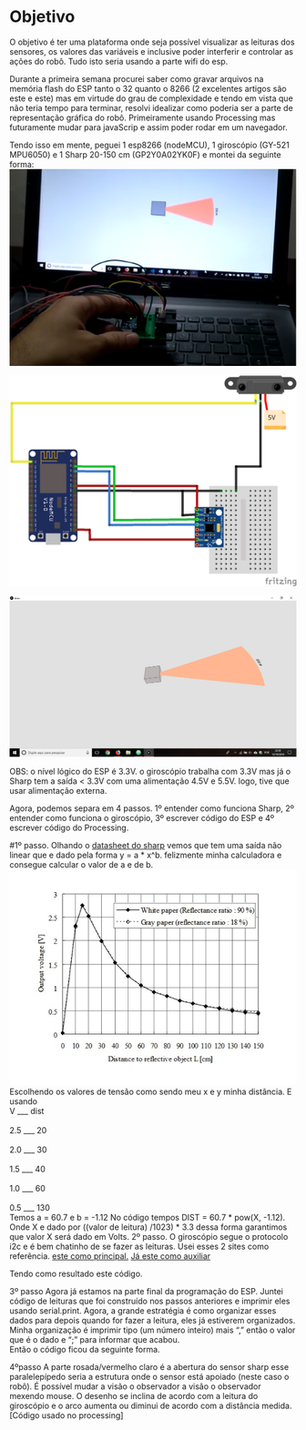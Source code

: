 # Objetivo

O objetivo é ter uma plataforma onde seja possível visualizar as leituras dos sensores, os valores das variáveis e inclusive poder interferir e controlar as ações do robô.  Tudo isto seria usando a parte wifi do esp.

Durante a primeira semana procurei saber como gravar arquivos na memória flash do ESP tanto o 32 quanto o 8266 (2 excelentes artigos são este e este) mas em virtude do grau de complexidade e tendo em vista que não teria tempo para terminar, resolvi idealizar como poderia ser a parte de representação gráfica do robô. Primeiramente usando Processing mas futuramente mudar para javaScrip e assim poder rodar em um navegador.

Tendo isso em mente, peguei 1 esp8266 (nodeMCU), 1 giroscópio (GY-521 MPU6050) e 1 Sharp 20-150 cm (GP2Y0A02YK0F) e montei da seguinte forma:
![](https://github.com/wesley-cantarino/rino/blob/master/IMG/foto_do_video.png)

![](https://github.com/wesley-cantarino/rino/blob/master/IMG/montagem_IMG.png)

![](https://github.com/wesley-cantarino/rino/blob/master/IMG/proces.png)

OBS: o nível lógico do ESP é 3.3V. o giroscópio trabalha com 3.3V mas já o Sharp tem a saída < 3.3V com uma alimentação 4.5V e 5.5V. logo, tive que usar alimentação externa.

Agora, podemos separa em 4 passos. 1º entender como funciona Sharp, 2º entender como funciona o giroscópio, 3º escrever código do ESP e 4º escrever código do Processing.

#1º passo. 
	Olhando o [datasheet do sharp](https://www.sparkfun.com/datasheets/Sensors/Infrared/gp2y0a02yk_e.pdf) vemos que tem uma saída não linear que e dado pela forma y = a * x^b. felizmente minha calculadora e consegue calcular o valor de a e de b. ![](https://github.com/wesley-cantarino/rino/blob/master/IMG/saida.jpg)
	Escolhendo os valores de tensão como sendo meu x e y minha distância. E usando 
        <br>V   ___  dist<br>
        <br>2.5 ___   20<br>
        <br>2.0 ___   30<br>
        <br>1.5 ___   40 <br>
        <br>1.0 ___    60<br>
        <br>0.5 ___   130<br>
Temos a = 60.7 e b = -1.12
No código tempos DIST = 60.7 * pow(X, -1.12). Onde X e dado por ((valor de leitura) /1023) * 3.3 dessa forma garantimos que valor X será dado em Volts.
	2º passo.
	O giroscópio segue o protocolo i2c e é bem chatinho de se fazer as leituras. Usei esses 2 sites como referência.
[este como principal.](https://www.instructables.com/id/MPU6050-Arduino-6-Axis-Accelerometer-Gyro-GY-521-B/)
[Já este como auxiliar](https://www.instructables.com/id/MPU6050-Arduino-6-Axis-Accelerometer-Gyro-GY-521-B/)

Tendo como resultado este código. 


3º passo
Agora já estamos na parte final da programação do ESP. Juntei código de leituras que foi construído nos passos anteriores e imprimir eles usando serial.print. Agora, a grande estratégia é como organizar esses dados para depois quando for fazer a leitura, eles já estiverem organizados. Minha organização é imprimir tipo (um número inteiro) mais “,” então o valor que é o dado e “;” para informar que acabou.  
Então o código ficou da seguinte forma.

4ºpasso
A parte rosada/vermelho claro é a abertura do sensor sharp esse paralelepípedo seria a estrutura onde o sensor está apoiado (neste caso o robô). 
É possível mudar a visão o observador a visão o observador mexendo mouse. O desenho se inclina de acordo com a leitura do giroscópio e o arco aumenta ou diminui de acordo com a distância medida.
[Código usado no processing]

